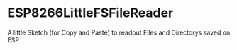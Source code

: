 # ESP8266LittleFSFileReader
A little Sketch (for Copy and Paste) to readout Files and Directorys saved on ESP
